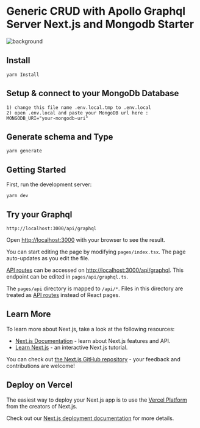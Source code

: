 # Generic CRUD with Apollo Graphql Server Next.js and Mongodb Starter
![background](https://user-images.githubusercontent.com/50052356/151259815-f24bf30a-c78a-4d13-be75-82f1c1c3774a.jpg)


## Install

```
yarn Install
```

## Setup & connect to your MongoDb Database

```
1) change this file name .env.local.tmp to .env.local
2) open .env.local and paste your MongoDB url here :  MONGODB_URI="your-mongodb-uri"
```

## Generate schema and Type

```
yarn generate
```

## Getting Started

First, run the development server:

```
yarn dev
```

## Try your Graphql

```
http://localhost:3000/api/graphql
```

Open [http://localhost:3000](http://localhost:3000) with your browser to see the result.

You can start editing the page by modifying `pages/index.tsx`. The page auto-updates as you edit the file.

[API routes](https://nextjs.org/docs/api-routes/introduction) can be accessed on [http://localhost:3000/api/graphql](http://localhost:3000/api/graphql). This endpoint can be edited in `pages/api/graphql.ts`.

The `pages/api` directory is mapped to `/api/*`. Files in this directory are treated as [API routes](https://nextjs.org/docs/api-routes/introduction) instead of React pages.

## Learn More

To learn more about Next.js, take a look at the following resources:

- [Next.js Documentation](https://nextjs.org/docs) - learn about Next.js features and API.
- [Learn Next.js](https://nextjs.org/learn) - an interactive Next.js tutorial.

You can check out [the Next.js GitHub repository](https://github.com/vercel/next.js/) - your feedback and contributions are welcome!

## Deploy on Vercel

The easiest way to deploy your Next.js app is to use the [Vercel Platform](https://vercel.com/new?utm_medium=default-template&filter=next.js&utm_source=create-next-app&utm_campaign=create-next-app-readme) from the creators of Next.js.

Check out our [Next.js deployment documentation](https://nextjs.org/docs/deployment) for more details.
